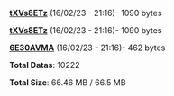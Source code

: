 [**tXVs8ETz**](/data/tXVs8ETz.txt) (16/02/23 - 21:16)- 1090 bytes

[**tXVs8ETz**](/data/tXVs8ETz.txt) (16/02/23 - 21:16)- 1090 bytes

[**6E30AVMA**](/data/6E30AVMA.txt) (16/02/23 - 21:16)- 462 bytes

**Total Datas**: 10222

**Total Size**: 66.46 MB / 66.5 MB